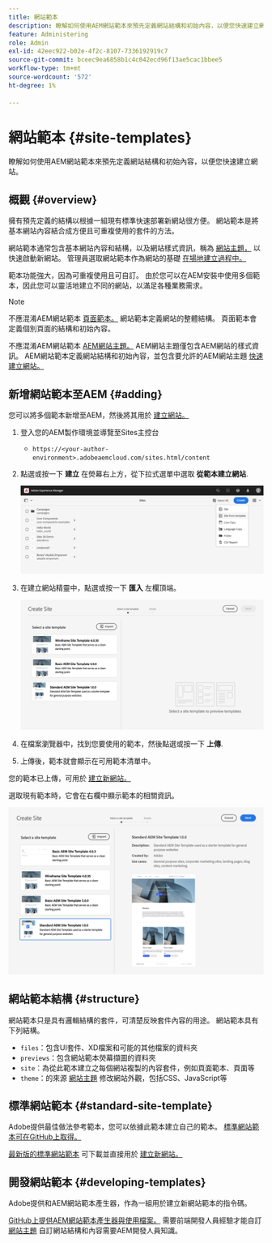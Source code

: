 ```yaml
---
title: 網站範本
description: 瞭解如何使用AEM網站範本來預先定義網站結構和初始內容，以便您快速建立網站。
feature: Administering
role: Admin
exl-id: 42eec922-b02e-4f2c-8107-7336192919c7
source-git-commit: bceec9ea6858b1c4c042ecd96f13ae5cac1bbee5
workflow-type: tm+mt
source-wordcount: '572'
ht-degree: 1%

---
```


# 網站範本 {#site-templates}

瞭解如何使用AEM網站範本來預先定義網站結構和初始內容，以便您快速建立網站。

## 概觀 {#overview}

擁有預先定義的結構以根據一組現有標準快速部署新網站很方便。 網站範本是將基本網站內容結合成方便且可重複使用的套件的方法。

網站範本通常包含基本網站內容和結構，以及網站樣式資訊，稱為 [網站主題，](site-themes.md) 以快速啟動新網站。 管理員選取網站範本作為網站的基礎 [在場地建立過程中。](create-site.md)

範本功能強大，因為可重複使用且可自訂。 由於您可以在AEM安裝中使用多個範本，因此您可以靈活地建立不同的網站，以滿足各種業務需求。

>[!NOTE]
>
>不應混淆AEM網站範本 [頁面範本。](/help/sites-cloud/authoring/features/templates.md) 網站範本定義網站的整體結構。 頁面範本會定義個別頁面的結構和初始內容。
>
>不應混淆AEM網站範本 [AEM網站主題。](site-themes.md) AEM網站主題僅包含AEM網站的樣式資訊。 AEM網站範本定義網站結構和初始內容，並包含要允許的AEM網站主題 [快速建立網站。](create-site.md)

## 新增網站範本至AEM {#adding}

您可以將多個範本新增至AEM，然後將其用於 [建立網站。](create-site.md)

1. 登入您的AEM製作環境並導覽至Sites主控台

   * `https://<your-author-environment>.adobeaemcloud.com/sites.html/content`

1. 點選或按一下 **建立** 在熒幕右上方，從下拉式選單中選取 **從範本建立網站**.

   ![從範本建立網站](../assets/create-site-from-template.png)

1. 在建立網站精靈中，點選或按一下 **匯入** 左欄頂端。

   ![網站建立精靈](../assets/site-creation-wizard.png)

1. 在檔案瀏覽器中，找到您要使用的範本，然後點選或按一下 **上傳**.

1. 上傳後，範本就會顯示在可用範本清單中。

您的範本已上傳，可用於 [建立新網站。](create-site.md)

選取現有範本時，它會在右欄中顯示範本的相關資訊。

![選取範本](../assets/select-site-template.png)

## 網站範本結構 {#structure}

網站範本只是具有邏輯結構的套件，可清楚反映套件內容的用途。 網站範本具有下列結構。

* `files`：包含UI套件、XD檔案和可能的其他檔案的資料夾
* `previews`：包含網站範本熒幕擷圖的資料夾
* `site`：為從此範本建立之每個網站複製的內容套件，例如頁面範本、頁面等
* `theme`：的來源 [網站主題](site-themes.md) 修改網站外觀，包括CSS、JavaScript等

## 標準網站範本 {#standard-site-template}

Adobe提供最佳做法參考範本，您可以依據此範本建立自己的範本。 [標準網站範本可在GitHub上取得。](https://github.com/adobe/aem-site-template-standard)

[最新版的標準網站範本](https://github.com/adobe/aem-site-template-standard/releases) 可下載並直接用於 [建立新網站。](create-site.md)

## 開發網站範本 {#developing-templates}

Adobe提供和AEM網站範本產生器，作為一組用於建立新網站範本的指令碼。

[GitHub上提供AEM網站範本產生器與使用檔案。](https://github.com/adobe/aem-site-template-builder) 需要前端開發人員經驗才能自訂 [網站主題](site-themes.md) 自訂網站結構和內容需要AEM開發人員知識。

